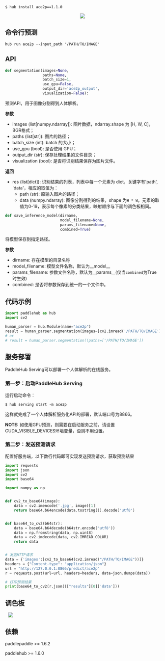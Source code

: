 ```shell
$ hub install ace2p==1.1.0
```

<p align="center">
<img src="https://bj.bcebos.com/paddlehub/paddlehub-img/ace2p_network.jpg" hspace='10'/> <br />
</p>

## 命令行预测

```
hub run ace2p --input_path "/PATH/TO/IMAGE"
```

## API

```python
def segmentation(images=None,
                 paths=None,
                 batch_size=1,
                 use_gpu=False,
                 output_dir='ace2p_output',
                 visualization=False):
```

预测API，用于图像分割得到人体解析。

**参数**

* images (list\[numpy.ndarray\]): 图片数据，ndarray.shape 为 \[H, W, C\]，BGR格式；
* paths (list\[str\]): 图片的路径；
* batch\_size (int): batch 的大小；
* use\_gpu (bool): 是否使用 GPU；
* output\_dir (str): 保存处理结果的文件目录；
* visualization (bool): 是否将识别结果保存为图片文件。

**返回**

* res (list\[dict\]): 识别结果的列表，列表中每一个元素为 dict，关键字有'path', 'data'，相应的取值为：
  * path (str): 原输入图片的路径；
  * data (numpy.ndarray): 图像分割得到的结果，shape 为`H * W`，元素的取值为0-19，表示每个像素的分类结果，映射顺序与下面的调色板相同。

```python
def save_inference_model(dirname,
                         model_filename=None,
                         params_filename=None,
                         combined=True)
```

将模型保存到指定路径。

**参数**

* dirname: 存在模型的目录名称
* model\_filename: 模型文件名称，默认为\_\_model\_\_
* params\_filename: 参数文件名称，默认为\_\_params\_\_(仅当`combined`为True时生效)
* combined: 是否将参数保存到统一的一个文件中。

## 代码示例

```python
import paddlehub as hub
import cv2

human_parser = hub.Module(name="ace2p")
result = human_parser.segmentation(images=[cv2.imread('/PATH/TO/IMAGE')])
# or
# result = human_parser.segmentation((paths=['/PATH/TO/IMAGE'])
```

## 服务部署

PaddleHub Serving可以部署一个人体解析的在线服务。

### 第一步：启动PaddleHub Serving

运行启动命令：
```shell
$ hub serving start -m ace2p
```

这样就完成了一个人体解析服务化API的部署，默认端口号为8866。

**NOTE:** 如使用GPU预测，则需要在启动服务之前，请设置CUDA\_VISIBLE\_DEVICES环境变量，否则不用设置。

### 第二步：发送预测请求

配置好服务端，以下数行代码即可实现发送预测请求，获取预测结果

```python
import requests
import json
import cv2
import base64

import numpy as np


def cv2_to_base64(image):
    data = cv2.imencode('.jpg', image)[1]
    return base64.b64encode(data.tostring()).decode('utf8')


def base64_to_cv2(b64str):
    data = base64.b64decode(b64str.encode('utf8'))
    data = np.fromstring(data, np.uint8)
    data = cv2.imdecode(data, cv2.IMREAD_COLOR)
    return data


# 发送HTTP请求
data = {'images':[cv2_to_base64(cv2.imread("/PATH/TO/IMAGE"))]}
headers = {"Content-type": "application/json"}
url = "http://127.0.0.1:8866/predict/ace2p"
r = requests.post(url=url, headers=headers, data=json.dumps(data))

# 打印预测结果
print(base64_to_cv2(r.json()["results"][0]['data']))
```

## 调色板

<p align="left">
<img src="https://bj.bcebos.com/paddlehub/paddlehub-img/ace2p_palette.jpg" hspace='10'/> <br />
</p>

## 依赖

paddlepaddle >= 1.6.2

paddlehub >= 1.6.0
